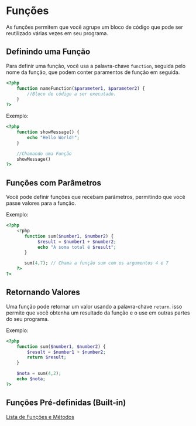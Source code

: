 #  Funções

As funções permitem que você agrupe um bloco de código que pode ser reutilizado várias vezes em seu programa.

## Definindo uma Função

Para definir uma função, você usa a palavra-chave `function`, seguida pelo nome da função, que podem conter paramentos de função em seguida.

```php
<?php 
    function nameFunction($parameter1, $parameter2) {
        //Bloco de código a ser executado.
    }
?>
```

Exemplo:
```php
<?php
    function showMessage() {
        echo "Hello World!";
    }

    //Chamando uma Função
    showMessage()
?>
```

## Funções com Parâmetros

Você pode definir funções que recebam parâmetros, permitindo que você passe valores para a função.

Exemplo:
```php
<?php 
    <?php
       function sum($number1, $number2) {
            $result = $number1 + $number2;
            echo "A soma total é $result";
       }

       sum(4,7); // Chama a função sum com os argumentos 4 e 7
    ?>
?>
```

## Retornando Valores

Uma função pode retornar um valor usando a palavra-chave `return`. isso permite que você obtenha um resultado da função e o use em outras partes do seu programa.

Exemplo:
```php
<?php
    function sum($number1, $number2) {
        $result = $number1 + $number2;
        return $result;
    }

    $nota = sum(4,2);
    echo $nota;
?>
```

## Funções Pré-definidas (Built-in)

[Lista de Funções e Métodos](https://www.php.net/manual/pt_BR/indexes.functions.php)